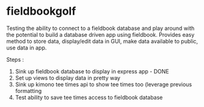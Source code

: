 # fieldbookgolf

Testing the ability to connect to a fieldbook database and play around with the potential to build a database driven app using fieldbook. Provides easy method to store data, display/edit data in GUI, make data available to public, use data in app.

Steps :

1) Sink up fieldbook database to display in express app - DONE
2) Set up views to display data in pretty way
3) Sink up kimono tee times api to show tee times too (leverage previous formatting
4) Test ability to save tee times access to fieldbook database

